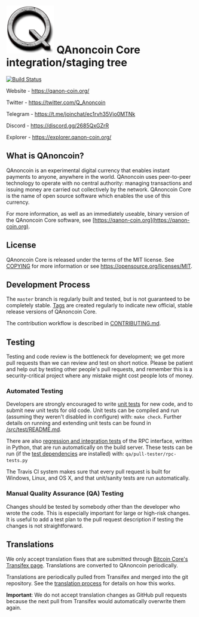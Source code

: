 ![](share/pixmaps/bitcoin128.png)
QAnoncoin Core integration/staging tree
=====================================

[![Build Status](https://travis-ci.org/qanoncoin-project/qanoncoin.svg?branch=master)](https://travis-ci.org/qanoncoin-project/qanoncoin)

Website -   https://qanon-coin.org/

Twitter -   https://twitter.com/Q_Anoncoin

Telegram -  https://t.me/joinchat/ec1rvh35Vjo0MTNk

Discord -   https://discord.gg/2685QxGZrR

Explorer -  https://explorer.qanon-coin.org/


What is QAnoncoin?
----------------

QAnoncoin is an experimental digital currency that enables instant payments to
anyone, anywhere in the world. QAnoncoin uses peer-to-peer technology to operate
with no central authority: managing transactions and issuing money are carried
out collectively by the network. QAnoncoin Core is the name of open source
software which enables the use of this currency.

For more information, as well as an immediately useable, binary version of
the QAnoncoin Core software, see [https://qanon-coin.org](https://qanon-coin.org).

License
-------

QAnoncoin Core is released under the terms of the MIT license. See [COPYING](COPYING) for more
information or see https://opensource.org/licenses/MIT.

Development Process
-------------------

The `master` branch is regularly built and tested, but is not guaranteed to be
completely stable. [Tags](https://github.com/qanoncoin-project/qanoncoin/tags) are created
regularly to indicate new official, stable release versions of QAnoncoin Core.

The contribution workflow is described in [CONTRIBUTING.md](CONTRIBUTING.md).



Testing
-------

Testing and code review is the bottleneck for development; we get more pull
requests than we can review and test on short notice. Please be patient and help out by testing
other people's pull requests, and remember this is a security-critical project where any mistake might cost people
lots of money.

### Automated Testing

Developers are strongly encouraged to write [unit tests](src/test/README.md) for new code, and to
submit new unit tests for old code. Unit tests can be compiled and run
(assuming they weren't disabled in configure) with: `make check`. Further details on running
and extending unit tests can be found in [/src/test/README.md](/src/test/README.md).

There are also [regression and integration tests](/qa) of the RPC interface, written
in Python, that are run automatically on the build server.
These tests can be run (if the [test dependencies](/qa) are installed) with: `qa/pull-tester/rpc-tests.py`

The Travis CI system makes sure that every pull request is built for Windows, Linux, and OS X, and that unit/sanity tests are run automatically.

### Manual Quality Assurance (QA) Testing

Changes should be tested by somebody other than the developer who wrote the
code. This is especially important for large or high-risk changes. It is useful
to add a test plan to the pull request description if testing the changes is
not straightforward.

Translations
------------

We only accept translation fixes that are submitted through [Bitcoin Core's Transifex page](https://www.transifex.com/projects/p/bitcoin/).
Translations are converted to QAnoncoin periodically.

Translations are periodically pulled from Transifex and merged into the git repository. See the
[translation process](doc/translation_process.md) for details on how this works.

**Important**: We do not accept translation changes as GitHub pull requests because the next
pull from Transifex would automatically overwrite them again.

